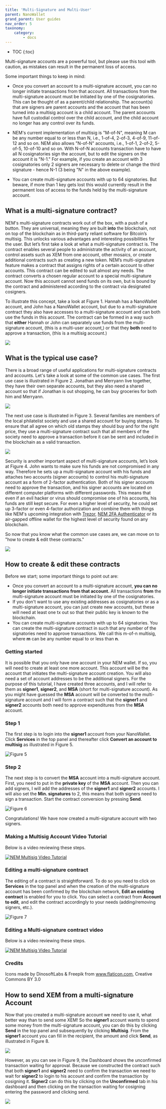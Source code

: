 ```yaml
---
title: 'Multi-Signature and Multi-User'
parent: NanoWallet
grand_parent: User guides
nav_order: 5
taxonomy:
    category:
        - docs
---
```


* TOC
{:toc}

Multi-signature accounts are a powerful tool, but please use this tool with caution, as mistakes can result in the permanent loss of access.

Some important things to keep in mind:

* Once you convert an account to a multi-signature account, you can no longer initiate transactions from that account. All transactions from the multi-signature account must be initiated by one of the cosignatories. This can be thought of as a parent/child relationship.  The account(s) that are signers are parent accounts and the account that has been turned into a multisig account is a child account.  The parent accounts have full custodial control over the child account, and the child account no longer has any control over its funds.

* NEM's current implementation of multisig is "M-of-N", meaning M can be any number equal to or less than N, i.e., 1-of-4, 2-of-3, 4-of-9, 11-of-12 and so on. NEM also allows "N-of-N" accounts, i.e., 1-of-1, 2-of-2, 5-of-5, 10-of-10 and so on.  With N-of-N accounts transaction have to have all N cosignatories sign the account, but to edit the signers on the account it is "N-1." For example, if you create an account with 3 cosignatories only 2 signers are necessary to delete or change the third signature - hence N-1 (3 being "N" in the above example).

* You can create multi-signature accounts with up to 64 signatories. But beware, if more than 1 key gets lost this would currently result in the permanent loss of access to the funds held by the multi-signature account.

## What is a multi-signature contract?

NEM's multi-signature contracts work out of the box, with a push of a button. They are universal, meaning they are built **into** the blockchain, not on top of the blockchain as in third-party reliant software for Bitcoin’s multisig. This unlocks various advantages and interesting possibilities for the user. But let’s first take a look at what a multi-signature contract is. The contract enables several people to administrate the activity of an account, control assets such as XEM from one account, other mosaics, or create additional contracts such as creating a new token. NEM’s multi-signature feature makes a contract that assigns rights of a certain account to other accounts. This contract can be edited to suit almost any needs. The contract converts a chosen regular account to a special multi-signature account. Now this account cannot send funds on its own, but is bound by the contract and administered according to the contract via designated cosigners.

To illustrate this concept, take a look at Figure 1. Hannah has a NanoWallet account, and John has a NanoWallet account, but due to a multi-signature contract they also have accesses to a multi-signature account and can both use the funds in this account. The contract can be formed in a way such that **either** Hannah or John can separately use funds from the multi-signature account, (this is a multi-user account,) or that they **both** need to approve a transaction, (this is a multisig account.)

![](UrE9Epm.png)

## What is the typical use case?

There is a broad range of useful applications for multi-signature contracts and accounts. Let's take a look at some of the common use cases. The first use case is illustrated in Figure 2. Jonathan and Merryann live together, they have their own separate accounts, but they also need a shared account so that if Jonathan is out shopping, he can buy groceries for both him and Merryann.

![](yqr8xEv.png)

The next use case is illustrated in Figure 3. Several families are members of the local philatelist society and use a shared account for buying stamps. To ensure that all agree on which old stamps they should buy and for the right price, they use a multi-signature contract such that all members of the society need to approve a transaction before it can be sent and included in the blockchain as a valid transaction.

![](xEVuBxf.png)

Security is another important aspect of multi-signature accounts, let’s look at Figure 4. John wants to make sure his funds are not compromised in any way. Therefore he sets up a multi-signature account with his funds and attaches two accounts (signer accounts) to control his multi-signature account as a form of 2-factor authentication. Both of his signer accounts need to approve the transaction, and his signer accounts are located on different computer platforms with different passwords. This means that even if an evil hacker or virus should compromise one of his accounts, his funds are still kept secure. For even a higher level of security, he could set up 3-factor or even 4-factor authorization and combine them with things like NEM's upcoming integration with [Trezor](https://twitter.com/spudowiar/status/869597547224076289), [NEM 2FA Authenticator](https://medium.com/@aleixmorgadas/nember-experience-56cfa9507f0e) or its air-gapped offline wallet for the highest level of security found on any blockchain.

So now that you know what the common use cases are, we can move on to "how to create & edit these contracts."

 ![](KLUqEsh.png)

## How to create & edit these contracts

Before we start; some important things to point out are:

* Once you convert an account to a multi-signature account, **you can no longer initiate transactions from that account.** All transactions **from** the multi-signature account must be initiated by one of the cosignatories.
* If you don't want to use any existing addresses as cosignatories or as a multi-signature account, you can just create new accounts, but these will need at least one tx out so that their public key is known to the blockchain.
* You can create multi-signature accounts with up to 64 signatories. You can create the multi-signature contract in such that any number of the signatories need to approve transactions. We call this m-of-n multisig, where **m** can be any number equal to or less than **n**. 

### Getting started

It is possible that you only have one account in your NEM wallet. If so, you will need to create at least one more account. This account will be the account that initiates the multi-signature account creation. You will also need a set of account addresses to be the additional signers. For the purpose of this tutorial, I have created three accounts, and I will refer to them as **signer1**, **signer2**, and **MSA** (short for multi-signature account). As you might have guessed the **MSA** account will be converted to the multi-signature account and I will form a contract such that the **signer1** and **signer2** accounts both need to approve expenditures from the **MSA** account.

### Step 1

The first step is to login into the **signer1** account from your NanoWallet. Click **Services** in the top panel and thereafter click **Convert an account to multisig** as illustrated in Figure 5.

![Figure 5](http://i.imgur.com/SIkDx0b.png)

### Step 2

The next step is to convert the **MSA** account into a multi-signature account. First, you need to put in the **private key** of the **MSA** account. Then you can add signers, I will add the addresses of the **signer1** and **signer2** accounts. I will also set the **Min. signatures** to 2, this means that both signers need to sign a transaction. Start the contract conversion by pressing **Send**.

![Figure 6](http://i.imgur.com/TCMOK3m.png)

Congratulations! We have now created a multi-signature account with two signers.

### Making a Multisig Account Video Tutorial

Below is a video reviewing these steps.

[![NEM Multisig Video Tutorial](mutlisigplay.png)](https://www.youtube.com/watch?v=cLWLqRIXHNk&feature=youtu.be)

### Editing a multi-signature contract

The editing of a contract is straightforward. To do so you need to click on **Services** in the top panel and when the creation of the multi-signature account has been confirmed by the blockchain network, **Edit an existing contract** is enabled for you to click. You can select a contract from **Account to edit**, and edit the contract accordingly to your needs (adding/removing signers, etc.).

![Figure 7](http://i.imgur.com/gXHgssy.png)

### Editing a Multi-signature contract video

Below is a video reviewing these steps.

[![NEM Multisig Video Tutorial](Screen_Shot_2017-06-25_at_10.44.27_PM.png)](https://youtu.be/VfawLVWyFho)

### Credits

Icons made by DinosoftLabs & Freepik from www.flaticon.com, Creative Commons BY 3.0

## How to send XEM from a multi-signature Account

Now that you created a multi-signature account we need to use it, what better way than to send some XEM! So the **signer1** account wants to spend some money from the multi-signature account, you can do this by clicking **Send** in the top panel and subsequently by clicking **Multisig**. From the **signer1** account you can fill in the recipient, the amount and click **Send**, as illustrated in Figure 8.

![](10VDShM.png)

However, as you can see in Figure 9, the Dashboard shows the unconfirmed transaction waiting for approval. Because we constructed the contract such that both **signer1** and **signer2** need to confirm the transaction we need to wait for **signer2** to login to his account and confirm the transaction by cosigning it. **Signer2** can do this by clicking on the **Unconfirmed** tab in his dashboard and then clicking on the transaction waiting for cosigning entering the password and clicking send.

![](G4N2FxY.png)
